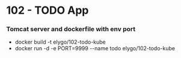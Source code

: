 # 102 - TODO App
### Tomcat server and dockerfile with env port
- docker build -t elygo/102-todo-kube
- docker run -d -e PORT=9999 --name todo elygo/102-todo-kube
